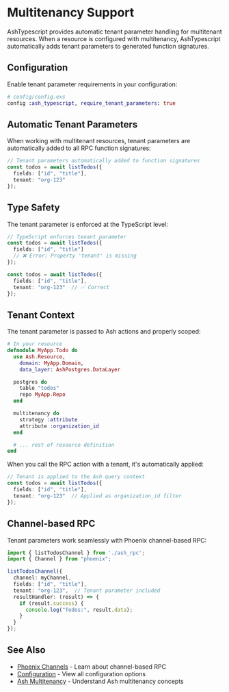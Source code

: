 <!--
SPDX-FileCopyrightText: 2025 Torkild G. Kjevik
SPDX-FileCopyrightText: 2025 ash_typescript contributors <https://github.com/ash-project/ash_typescript/graphs.contributors>

SPDX-License-Identifier: MIT
-->

# Multitenancy Support

AshTypescript provides automatic tenant parameter handling for multitenant resources. When a resource is configured with multitenancy, AshTypescript automatically adds tenant parameters to generated function signatures.

## Configuration

Enable tenant parameter requirements in your configuration:

```elixir
# config/config.exs
config :ash_typescript, require_tenant_parameters: true
```

## Automatic Tenant Parameters

When working with multitenant resources, tenant parameters are automatically added to all RPC function signatures:

```typescript
// Tenant parameters automatically added to function signatures
const todos = await listTodos({
  fields: ["id", "title"],
  tenant: "org-123"
});
```

## Type Safety

The tenant parameter is enforced at the TypeScript level:

```typescript
// TypeScript enforces tenant parameter
const todos = await listTodos({
  fields: ["id", "title"]
  // ❌ Error: Property 'tenant' is missing
});

const todos = await listTodos({
  fields: ["id", "title"],
  tenant: "org-123"  // ✅ Correct
});
```

## Tenant Context

The tenant parameter is passed to Ash actions and properly scoped:

```elixir
# In your resource
defmodule MyApp.Todo do
  use Ash.Resource,
    domain: MyApp.Domain,
    data_layer: AshPostgres.DataLayer

  postgres do
    table "todos"
    repo MyApp.Repo
  end

  multitenancy do
    strategy :attribute
    attribute :organization_id
  end

  # ... rest of resource definition
end
```

When you call the RPC action with a tenant, it's automatically applied:

```typescript
// Tenant is applied to the Ash query context
const todos = await listTodos({
  fields: ["id", "title"],
  tenant: "org-123"  // Applied as organization_id filter
});
```

## Channel-based RPC

Tenant parameters work seamlessly with Phoenix channel-based RPC:

```typescript
import { listTodosChannel } from './ash_rpc';
import { Channel } from "phoenix";

listTodosChannel({
  channel: myChannel,
  fields: ["id", "title"],
  tenant: "org-123",  // Tenant parameter included
  resultHandler: (result) => {
    if (result.success) {
      console.log("Todos:", result.data);
    }
  }
});
```

## See Also

- [Phoenix Channels](phoenix-channels.md) - Learn about channel-based RPC
- [Configuration](/documentation/dsls/DSL:-AshTypescript.md) - View all configuration options
- [Ash Multitenancy](https://hexdocs.pm/ash/multitenancy.html) - Understand Ash multitenancy concepts
